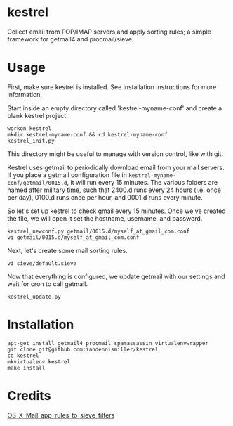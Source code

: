 kestrel
=======

Collect email from POP/IMAP servers and apply sorting rules; a simple framework for getmail4 and procmail/sieve.

Usage
=====

First, make sure kestrel is installed.  See installation instructions for more information.

Start inside an empty directory called 'kestrel-myname-conf' and create a blank kestrel project.

    workon kestrel
    mkdir kestrel-myname-conf && cd kestrel-myname-conf
    kestrel_init.py

This directory might be useful to manage with version control, like with git.

Kestrel uses getmail to periodically download email from your mail servers.  If you place a getmail configuration file in `kestrel-myname-conf/getmail/0015.d`, it will run every 15 minutes.  The various folders are named after military time, such that 2400.d runs every 24 hours (i.e. once per day), 0100.d runs once per hour, and 0001.d runs every minute.

So let's set up kestrel to check gmail every 15 minutes.  Once we've created the file, we will open it set the hostname, username, and password.

    kestrel_newconf.py getmail/0015.d/myself_at_gmail_com.conf
    vi getmail/0015.d/myself_at_gmail_com.conf

Next, let's create some mail sorting rules.

    vi sieve/default.sieve

Now that everything is configured, we update getmail with our settings and wait for cron to call getmail.

    kestrel_update.py

Installation
============

    apt-get install getmail4 procmail spamassassin virtualenvwrapper
    git clone git@github.com:iandennismiller/kestrel
    cd kestrel
    mkvirtualenv kestrel
    make install

Credits
=======

[OS_X_Mail_app_rules_to_sieve_filters](http://mechanicalcat.net/richard/log/Python/OS_X_Mail_app_rules_to_sieve_filters)

